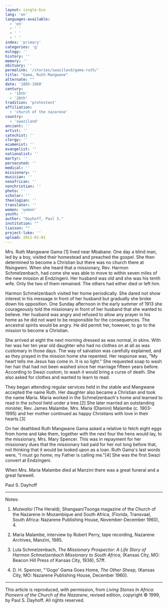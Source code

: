 ```yaml
---
layout: single-bio
lang: 'en'
languages-available:
  - 'en'
  - ' '
  - ' '
  - ' '
index: 'primary'
categories: 'g'
eulogy: ''
history: ''
memory: ''
obituary: ''
permalink: '/stories/swaziland/gama-ruth/'
title: "Gama, Ruth Mangwane"
alternate: ""
date: '1885-1960'
century:
  - '19th'
  - '20th'
tradition: 'protestant'
affiliation:
  - 'church of the nazarene'
country:
  - 'swaziland'
ancient: ''
artist: ''
catechist: ''
clergy: ''
ecumenist: ''
evangelist: ''
nationalist: ''
martyr: ''
persecuted: ''
medical: ''
missionary: ''
musician: ''
nonafrican: ''
nonchristian: ''
photo: ''
scholar: ''
theologian: ''
translator: ''
women: 'women'
youth: ''
author: "Dayhoff, Paul S."
institution: ""
liaison: ""
project-luke: ''
upload: 2011-01-01
---
```




Mrs. Ruth Mangwane Gama [1] lived near Mbabane. One day a blind man, led by a boy, visited their homestead and preached the gospel. She then determined to become a Christian but there was no church there at Nsingweni. When she heard that a missionary, Rev. Harmon Schmelzenbach, had come she was able to move to within seven miles of the new mission at Endzingeni. Her husband was old and she was his tenth wife. Only the two of them remained. The others had either died or left him.

Harmon Schmelzenbach visited her home periodically. She dared not show interest in his message in front of her husband but gradually she broke down his opposition. One Sunday afternoon in the early summer of 1913 she courageously told the missionary in front of her husband that she wanted to believe. Her husband was angry and refused to allow any prayer in his home as he did not want to be responsible for the consequences. The ancestral spirits would be angry. He did permit her, however, to go to the mission to become a Christian.

She arrived at eight the next morning dressed as was normal, in skins. With her was her ten year old daughter who had no clothes on at all as was customary in those days. The way of salvation was carefully explained, and as they prayed in the mission home she repented. Her response was, "My heart tells me Jesus has come in. It is so light." She requested soap to wash her hair that had not been washed since her marriage fifteen years before. According to Swazi custom, to wash it would bring a curse of death. She also asked for clothes and wanted to learn to read.

They began attending regular services held in the stable and Mangwane accepted the name Ruth. Her daughter also became a Christian and took the name Maria. Maria worked in the Schmelzenbach's home and learned to read in the school held under a tree.[2]  She later married an outstanding minister, Rev. James Malambe. Mrs. Maria (Dlamini) Malambe (c. 1903-1995) and her mother continued as happy Christians with love in their hearts.[3]

On her deathbed Ruth Mangwane Gama asked a relative to fetch eight eggs from home and take them, together with the next four the hens would lay, to the missionary, Mrs. Mary Spencer. This was in repayment for her missionary dues that the missionary had paid for her not long before that, not thinking that it would be looked upon as a loan. Ruth Gama's last words were, "I must go home; my Father is calling me."[4]  She was the first Swazi convert at Endzingeni.

When Mrs. Maria Malambe died at Manzini there was a great funeral and a great farewell.

Paul S. Dayhoff

---
Notes:

1. *Mutwalisi* (The Herald), Shangaan/Tsonga magazine of the Church of the Nazarene in Mozambique and South Africa, (Florida, Transvaal, South Africa: Nazarene Publishing House, November-December 1960), 4.

2. Maria Malambe, interview by Robert Perry, tape recording, Nazarene Archives, Manzini, 1985.

3. Lula Schmelzenbach, *The Missionary Prospector: A Life Story of Harmon Schmelzenbach Missionary to South Africa,* (Kansas City, MO: Beacon Hill Press of Kansas City, 1936), 57ff.

4. D. H. Spencer, "'Gogo' Gama Goes Home, *The Other Sheep,* (Kansas City, MO: Nazarene Publishing House, December 1960).

---

This article is reproduced, with permission, from *Living Stones In Africa: Pioneers of the Church of the Nazarene*, revised edition, copyright &copy; 1999, by Paul S. Dayhoff.  All rights reserved.
